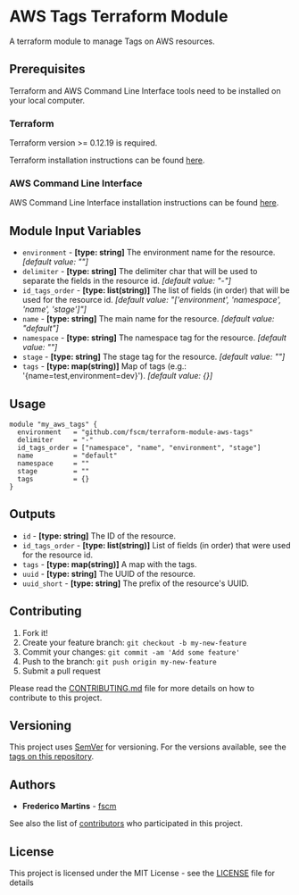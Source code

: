 # AWS Tags Terraform Module

A terraform module to manage Tags on AWS resources.

## Prerequisites

Terraform and AWS Command Line Interface tools need to be installed on your
local computer.

### Terraform

Terraform version >= 0.12.19 is required.

Terraform installation instructions can be found
[here](https://www.terraform.io/intro/getting-started/install.html).

### AWS Command Line Interface

AWS Command Line Interface installation instructions can be found
[here](http://docs.aws.amazon.com/cli/latest/userguide/installing.html).

## Module Input Variables

- `environment` - **[type: string]** The environment name for the resource. *[default value: ""]*
- `delimiter` - **[type: string]** The delimiter char that will be used to separate the fields in the resource id. *[default value: "-"]*
- `id_tags_order` - **[type: list(string)]** The list of fields (in order) that will be used for the resource id. *[default value: "['environment', 'namespace', 'name', 'stage']"]*
- `name` - **[type: string]** The main name for the resource. *[default value: "default"]*
- `namespace` - **[type: string]** The namespace tag for the resource. *[default value: ""]*
- `stage` - **[type: string]** The stage tag for the resource. *[default value: ""]*
- `tags` - **[type: map(string)]** Map of tags (e.g.: '{name=test,environment=dev}'). *[default value: {}]*

## Usage

```hcl
module "my_aws_tags" {
  environment   = "github.com/fscm/terraform-module-aws-tags"
  delimiter     = "-"
  id_tags_order = ["namespace", "name", "environment", "stage"]
  name          = "default"
  namespace     = ""
  stage         = ""
  tags          = {}
}
```

## Outputs

- `id` - **[type: string]** The ID of the resource.
- `id_tags_order` - **[type: list(string)]** List of fields (in order) that were used for the resource id.
- `tags` - **[type: map(string)]** A map with the tags.
- `uuid` - **[type: string]** The UUID of the resource.
- `uuid_short` - **[type: string]** The prefix of the resource's UUID.

## Contributing

1. Fork it!
2. Create your feature branch: `git checkout -b my-new-feature`
3. Commit your changes: `git commit -am 'Add some feature'`
4. Push to the branch: `git push origin my-new-feature`
5. Submit a pull request

Please read the [CONTRIBUTING.md](CONTRIBUTING.md) file for more details on how
to contribute to this project.

## Versioning

This project uses [SemVer](http://semver.org/) for versioning. For the versions
available, see the [tags on this repository](https://github.com/fscm/terraform-module-aws-tags/tags).

## Authors

* **Frederico Martins** - [fscm](https://github.com/fscm)

See also the list of [contributors](https://github.com/fscm/terraform-module-aws-tags/contributors)
who participated in this project.

## License

This project is licensed under the MIT License - see the [LICENSE](LICENSE)
file for details
